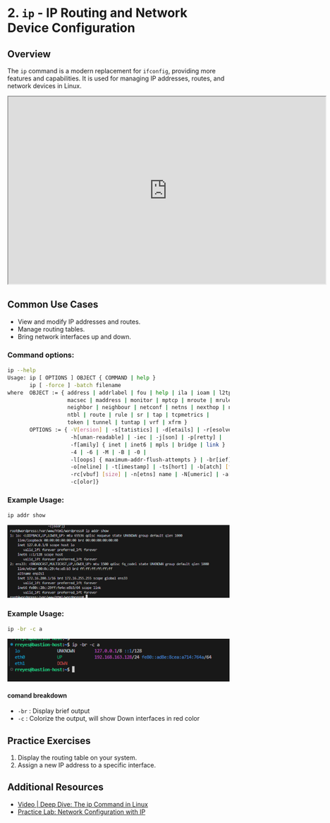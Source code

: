# 2. `ip` - IP Routing and Network Device Configuration

## Overview

The `ip` command is a modern replacement for `ifconfig`, providing more features and capabilities. It is used for managing IP addresses, routes, and network devices in Linux.
<div>
<iframe width="720" height="425"
src="https://www.youtube.com/embed/40_HLC0J8DE">
</iframe>
</div>

## Common Use Cases
- View and modify IP addresses and routes.
- Manage routing tables.
- Bring network interfaces up and down.

### Command options:
```bash
ip --help
Usage: ip [ OPTIONS ] OBJECT { COMMAND | help }
       ip [ -force ] -batch filename
where  OBJECT := { address | addrlabel | fou | help | ila | ioam | l2tp | link |
                   macsec | maddress | monitor | mptcp | mroute | mrule |
                   neighbor | neighbour | netconf | netns | nexthop | ntable |
                   ntbl | route | rule | sr | tap | tcpmetrics |
                   token | tunnel | tuntap | vrf | xfrm }
       OPTIONS := { -V[ersion] | -s[tatistics] | -d[etails] | -r[esolve] |
                    -h[uman-readable] | -iec | -j[son] | -p[retty] |
                    -f[amily] { inet | inet6 | mpls | bridge | link } |
                    -4 | -6 | -M | -B | -0 |
                    -l[oops] { maximum-addr-flush-attempts } | -br[ief] |
                    -o[neline] | -t[imestamp] | -ts[hort] | -b[atch] [filename] |
                    -rc[vbuf] [size] | -n[etns] name | -N[umeric] | -a[ll] |
                    -c[olor]}
```
### Example Usage:
```bash
ip addr show
```
![](./img/ipshow.png)

### Example Usage:
```bash
ip -br -c a
```
![](./img/ipshowbrief.png)

#### comand breakdown
- `-br` : Display  brief output
- `-c` : Colorize the output,  will show Down interfaces in red color


## Practice Exercises
1. Display the routing table on your system.
2. Assign a new IP address to a specific interface.

## Additional Resources
- [Video | Deep Dive: The ip Command in Linux](https://www.youtube.com/watch?v=30mQ4fD5kMI&ab_channel=ProwseTech)
- [Practice Lab: Network Configuration with IP](https://linuxjourney.com/lesson/network-interfaces)
